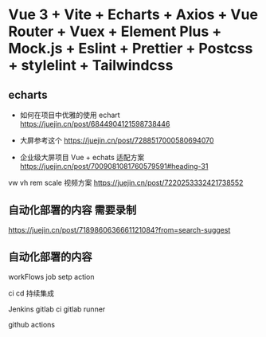 # Vue 3 + Vite + Echarts + Axios + Vue Router + Vuex + Element Plus + Mock.js + Eslint + Prettier + Postcss + stylelint + Tailwindcss

## echarts 





- 如何在项目中优雅的使用 echart
https://juejin.cn/post/6844904121598738446


- 大屏参考这个
https://juejin.cn/post/7288517000580694070


- 企业级大屏项目 Vue + echats 适配方案
https://juejin.cn/post/7009081081760579591#heading-31

vw vh rem scale 视频方案 
https://juejin.cn/post/7220253332421738552


## 自动化部署的内容  需要录制
https://juejin.cn/post/7189860636661121084?from=search-suggest



























## 自动化部署的内容  
workFlows
job
setp 
action 




ci cd 持续集成


Jenkins
gitlab ci
gitlab runner

github actions





